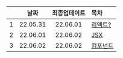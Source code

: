 ||날짜|최종업데이트|목차|
|:-:|:--:|:-:|:-|
|1|22.05.31|22.06.01|[리액트?](./basic.md)|
|2|22.06.01|22.06.02|[JSX](./jsx.md)|
|3|22.06.02|22.06.02|[컴포넌트](./component.md)|